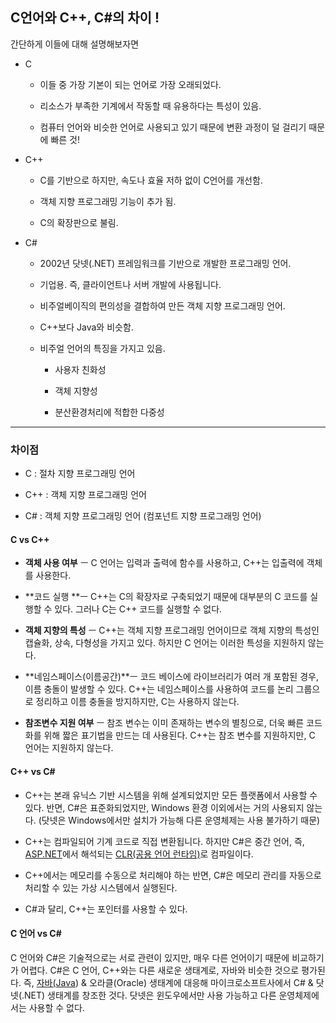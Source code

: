 ## C언어와 C++, C#의 차이 !

간단하게 이들에 대해 설명해보자면

- C
  
  - 이들 중 가장 기본이 되는 언어로 가장 오래되었다.
  
  - 리소스가 부족한 기계에서 작동할 때 유용하다는 특성이 있음.
  
  - 컴퓨터 언어와 비슷한 언어로 사용되고 있기 때문에 변환 과정이 덜 걸리기 때문에 빠른 것!

- C++
  
  - C를 기반으로 하지만, 속도나 효율 저하 없이 C언어를 개선함.
  
  - 객체 지향 프로그래밍 기능이 추가 됨.
  
  - C의 확장판으로 불림.

- C#
  
  - 2002년 닷넷(.NET) 프레임워크를 기반으로 개발한 프로그래밍 언어.
  
  - 기업용. 즉, 클라이언트나 서버 개발에 사용됩니다.
  
  - 비주얼베이직의 편의성을 결합하여 만든 객체 지향 프로그래밍 언어.
  
  - C++보다 Java와 비슷함.
  
  - 비주얼 언어의 특징을 가지고 있음.
    
    - 사용자 친화성
    
    - 객체 지향성
    
    - 분산환경처리에 적합한 다중성

---

### 차이점

- C : 절차 지향 프로그래밍 언어

- C++ : 객체 지향 프로그래밍 언어

- C# : 객체 지향 프로그래밍 언어 (컴포넌트 지향 프로그래밍 언어)

#### C vs C++

- **객체 사용 여부** ㅡ C 언어는 입력과 출력에 함수를 사용하고, C++는 입출력에 객체를 사용한다.

- **코드 실행 **ㅡ C++는 C의 확장자로 구축되었기 때문에 대부분의 C 코드를 실행할 수 있다. 그러나 C는 C++ 코드를 실행할 수 없다.

- **객체 지향의 특성** ㅡ C++는 객체 지향 프로그래밍 언어이므로 객체 지향의 특성인 캡슐화, 상속, 다형성을 가지고 있다. 하지만 C 언어는 이러한 특성을 지원하지 않는다.

- **네임스페이스(이름공간)**ㅡ 코드 베이스에 라이브러리가 여러 개 포함된 경우, 이름 충돌이 발생할 수 있다. C++는 네임스페이스를 사용하여 코드를 논리 그룹으로 정리하고 이름 충돌을 방지하지만, C는 사용하지 않는다.

- **참조변수 지원 여부** ㅡ 참조 변수는 이미 존재하는 변수의 별칭으로, 더욱 빠른 코드화를 위해 짧은 표기법을 만드는 데 사용된다. C++는 참조 변수를 지원하지만, C 언어는 지원하지 않는다.

#### C++ vs C#

- C++는 본래 유닉스 기반 시스템을 위해 설계되었지만 모든 플랫폼에서 사용할 수 있다. 반면, C#은 표준화되었지만, Windows 환경 이외에서는 거의 사용되지 않는다. (닷넷은 Windows에서만 설치가 가능해 다른 운영체제는 사용 불가하기 때문)

- C++는 컴파일되어 기계 코드로 직접 변환됩니다. 하지만 C#은 중간 언어, 즉, [ASP.NET](https://ko.wikipedia.org/wiki/ASP.NET)에서 해석되는 [CLR(공용 언어 런타임)](https://learn.microsoft.com/ko-kr/dotnet/standard/clr)로 컴파일이다.

- C++에서는 메모리를 수동으로 처리해야 하는 반면, C#은 메모리 관리를 자동으로 처리할 수 있는 가상 시스템에서 실행된다.

- C#과 달리, C++는 포인터를 사용할 수 있다.



#### C 언어 vs C#

C 언어와 C#은 기술적으로는 서로 관련이 있지만, 매우 다른 언어이기 때문에 비교하기가 어렵다. C#은 C 언어, C++와는 다른 새로운 생태계로, 자바와 비슷한 것으로 평가된다. 즉, [자바(Java](https://www.elancer.co.kr/blog/view?seq=47)) & 오라클(Oracle) 생태계에 대응해 마이크로소프트사에서 C# & 닷넷(.NET) 생태계를 창조한 것다. 닷넷은 윈도우에서만 사용 가능하고 다른 운영체제에서는 사용할 수 없다.


